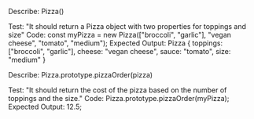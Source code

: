 Describe: Pizza()

Test: "It should return a Pizza object with two properties for toppings and size"
Code: const myPizza = new Pizza(["broccoli", "garlic"], "vegan cheese", "tomato", "medium");
Expected Output: Pizza { toppings: ["broccoli", "garlic"], cheese: "vegan cheese", sauce: "tomato", size: "medium" }

Describe: Pizza.prototype.pizzaOrder(pizza)

Test: "It should return the cost of the pizza based on the number of toppings and the size."
Code: Pizza.prototype.pizzaOrder(myPizza);
Expected Output: 12.5;